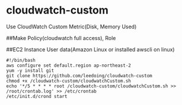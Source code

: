 # cloudwatch-custom
Use CloudWatch Custom Metric(Disk, Memory Used)

##Make Policy(cloudwatch full access), Role

##EC2 Instance User data(Amazon Linux or installed awscli on linux)
```{r, engine='bash', count_lines}
#!/bin/bash
aws configure set default.region ap-northeast-2
yum -y install git
git clone https://github.com/leedoing/cloudwatch-custom
chmod +x /cloudwatch-custom/cloudwatchCustom.sh
echo '*/5 * * * * root /cloudwatch-custom/cloudwatchCustom.sh >> /root/crontab.log' >> /etc/crontab
/etc/init.d/crond start
```
